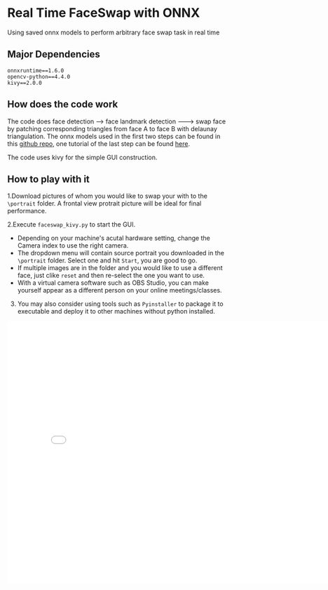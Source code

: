 # Real Time FaceSwap with ONNX 
 Using saved onnx models to perform arbitrary face swap task in real time

 ## Major Dependencies 
 ```
onnxruntime==1.6.0
opencv-python==4.4.0
kivy==2.0.0
```

## How does the code work
The code does face detection --> face landmark detection ---> swap face by patching corresponding triangles from face A to face B with delaunay triangulation.
The onnx models used in the first two steps can be found in this [github repo](https://github.com/ainrichman/Peppa-Facial-Landmark-PyTorch), one tutorial of the last step can be found [here](https://pysource.com/2019/05/28/face-swapping-explained-in-8-steps-opencv-with-python/). 

The code uses kivy for the simple GUI construction.

## How to play with it

1.Download pictures of whom you would like to swap your with to the `\portrait` folder. A frontal view protrait picture will be ideal for final performance.   

2.Execute `faceswap_kivy.py` to start the GUI.  
 
   * Depending on your machine's acutal hardware setting, change the Camera index to use the right camera.
   * The dropdown menu will contain source portrait you downloaded in the `\portrait` folder. Select one and hit `Start`, you are good to go.
   * If multiple images are in the folder and you would like to use a different face, just clike `reset` and then re-select the one you want to use.
   * With a virtual camera software such as OBS Studio, you can make yourself appear as a different person on your online meetings/classes.
      
3. You may also consider using tools such as `Pyinstaller` to package it to executable and deploy it to other machines without python installed.


<embed src="example_faceswap.mp4" autostart="false" height="600" width="800" /></embed>
